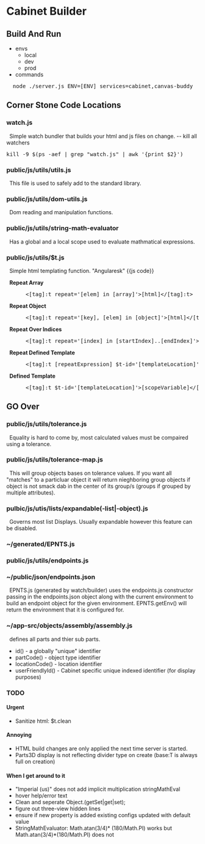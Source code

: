 # Cabinet Builder

## Build And Run
- envs
  - local
  - dev
  - prod
- commands
<pre>
  node ./server.js ENV=[ENV] services=cabinet,canvas-buddy
</pre>


## Corner Stone Code Locations

### watch.js
&nbsp;&nbsp;Simple watch bundler that builds your html and js files on change.
-- kill all watchers
  <pre>kill -9 $(ps -aef | grep "watch.js" | awk '{print $2}')</pre>

### public/js/utils/utils.js
&nbsp;&nbsp;This file is used to safely add to the standard library.

### public/js/utils/dom-utils.js
&nbsp;&nbsp;Dom reading and manipulation functions.

### public/js/utils/string-math-evaluator
&nbsp;&nbsp;Has a global and a local scope used to evaluate mathmatical expressions.

### public/js/utils/$t.js
&nbsp;&nbsp;Simple html templating function. "Angularesk" {{js code}}

&nbsp;&nbsp;<b>Repeat Array</b>
<pre>      <[tag]:t repeat='[elem] in [array]'>[html]<&#47;[tag]:t></pre>

&nbsp;&nbsp;<b>Repeat Object</b>
<pre>      <[tag]:t repeat='[key], [elem] in [object]'>[html]<&#47;[tag]:t></pre>

&nbsp;&nbsp;<b>Repeat Over Indices</b>
<pre>      <[tag]:t repeat='[index] in [startIndex]..[endIndex]'>[html]<&#47;[tag]:t></pre>

&nbsp;&nbsp;<b>Repeat Defined Template</b>
<pre>      <[tag]:t [repeatExpression] $t-id='[templateLocation]'><&#47;[tag]:t></pre>

&nbsp;&nbsp;<b>Defined Template</b>
<pre>      <[tag]:t $t-id='[templateLocation]'>[scopeVariable]<&#47;[tag]:t></pre>

## GO Over
### public/js/utils/tolerance.js
&nbsp;&nbsp;Equality is hard to come by, most calculated values must be compaired using a tolerance.

### public/js/utils/tolerance-map.js
&nbsp;&nbsp;This will group objects bases on tolerance values. If you want all "matches"
to a particluar object it will return nieghboring group objects if object is not smack
dab in the center of its group/s (groups if grouped by multiple attributes).

### pulbic/js/utis/lists/expandable(-list|-object).js
&nbsp;&nbsp;Governs most list Displays. Usually expandable however this feature can be disabled.

### ~/generated/EPNTS.js
### public/js/utils/endpoints.js
### ~/public/json/endpoints.json
&nbsp;&nbsp;EPNTS.js (generated by watch/builder) uses the endpoints.js constructor passing in the endpoints.json object along with the current environment to build an endpoint object for the given environment. EPNTS.getEnv() will return the environment that it is configured for.

### ~/app-src/objects/assembly/assembly.js
&nbsp;&nbsp;defines all parts and thier sub parts.
- id() - a globally "unique" identifier
- partCode() - object type identifier
- locationCode() - location identifier
- userFriendlyId() - Cabinet specific unique indexed identifier (for display purposes)

### TODO
#### Urgent
- Sanitize html: $t.clean

#### Annoying
- HTML build changes are only applied the next time server is started.
- Parts3D display is not reflecting divider type on create (base:T is always full on creation)

#### When I get around to it
- "Imperial (us)" does not add implicit multiplication stringMathEval
- hover help/error text
- Clean and seperate Object.(getSet|get|set);
- figure out three-view hidden lines
- ensure if new property is added existing configs updated with default value
- StringMathEvaluator: Math.atan(3/4)* (180/Math.PI) works but Math.atan(3/4)*(180/Math.PI) does not
